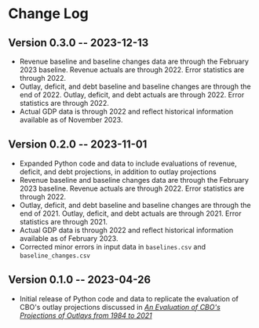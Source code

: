 # Change Log

## Version 0.3.0 -- 2023-12-13
* Revenue baseline and baseline changes data are through the February 2023 baseline. Revenue actuals are through 2022. Error statistics are through 2022.
* Outlay, deficit, and debt baseline and baseline changes are through the end of 2022. Outlay, deficit, and debt actuals are through 2022. Error statistics are through 2022.
* Actual GDP data is through 2022 and reflect historical information available as of November 2023.

## Version 0.2.0 -- 2023-11-01
* Expanded Python code and data to include evaluations of revenue, deficit, and debt projections, in addition to outlay projections
* Revenue baseline and baseline changes data are through the February 2023 baseline. Revenue actuals are through 2022. Error statistics are through 2022.
* Outlay, deficit, and debt baseline and baseline changes are through the end of 2021. Outlay, deficit, and debt actuals are through 2021. Error statistics are through 2021.
* Actual GDP data is through 2022 and reflect historical information available as of February 2023.
* Corrected minor errors in input data in `baselines.csv` and `baseline_changes.csv`

## Version 0.1.0 -- 2023-04-26
* Initial release of Python code and data to replicate the evaluation of CBO's outlay projections discussed in [*An Evaluation of CBO's Projections of Outlays from 1984 to 2021*](https://www.cbo.gov/publication/58613)

